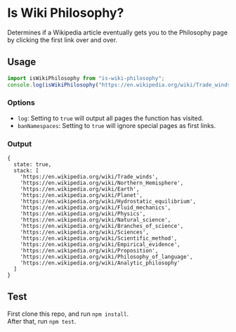 # Is Wiki Philosophy?
Determines if a Wikipedia article eventually gets you to the Philosophy page by clicking the first link over and over.

## Usage
```js
import isWikiPhilosophy from "is-wiki-philosophy";
console.log(isWikiPhilosophy("https://en.wikipedia.org/wiki/Trade_winds", { log: false, banNamespaces: true }));
```

### Options
- `log`: Setting to `true` will output all pages the function has visited.
- `banNamespaces`: Setting to `true` will ignore special pages as first links.

### Output
```
{
  state: true,
  stack: [
    'https://en.wikipedia.org/wiki/Trade_winds',
    'https://en.wikipedia.org/wiki/Northern_Hemisphere',
    'https://en.wikipedia.org/wiki/Earth',
    'https://en.wikipedia.org/wiki/Planet',
    'https://en.wikipedia.org/wiki/Hydrostatic_equilibrium',
    'https://en.wikipedia.org/wiki/Fluid_mechanics',
    'https://en.wikipedia.org/wiki/Physics',
    'https://en.wikipedia.org/wiki/Natural_science',
    'https://en.wikipedia.org/wiki/Branches_of_science',
    'https://en.wikipedia.org/wiki/Sciences',
    'https://en.wikipedia.org/wiki/Scientific_method',
    'https://en.wikipedia.org/wiki/Empirical_evidence',
    'https://en.wikipedia.org/wiki/Proposition',
    'https://en.wikipedia.org/wiki/Philosophy_of_language',
    'https://en.wikipedia.org/wiki/Analytic_philosophy'
  ]
}
```

## Test
First clone this repo, and run `npm install`.  
After that, run `npm test`.